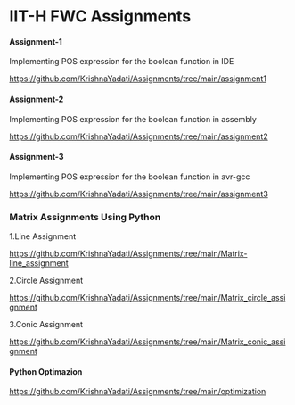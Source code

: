 # IIT-H FWC Assignments
 
 #### Assignment-1
 Implementing POS expression for the boolean function in IDE
 
 https://github.com/KrishnaYadati/Assignments/tree/main/assignment1
 
#### Assignment-2
 Implementing POS expression for the boolean function in assembly
 
 https://github.com/KrishnaYadati/Assignments/tree/main/assignment2
  
#### Assignment-3
 Implementing POS expression for the boolean function in avr-gcc
 
 https://github.com/KrishnaYadati/Assignments/tree/main/assignment3
 

### Matrix Assignments Using Python
 
 1.Line Assignment
 
 https://github.com/KrishnaYadati/Assignments/tree/main/Matrix-line_assignment
 
 2.Circle Assignment
 
 https://github.com/KrishnaYadati/Assignments/tree/main/Matrix_circle_assignment
 
 3.Conic Assignment
 
 https://github.com/KrishnaYadati/Assignments/tree/main/Matrix_conic_assignment
 
#### Python Optimazion

https://github.com/KrishnaYadati/Assignments/tree/main/optimization
